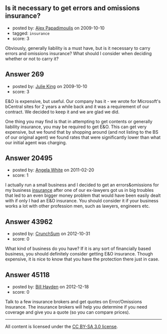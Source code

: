 ## Is it necessary to get errors and omissions insurance?

- posted by: [Alex Papadimoulis](https://stackexchange.com/users/-1/123-alex-papadimoulis) on 2009-10-10
- tagged: `insurance`
- score: 3

Obviously, generally liability is a must have, but is it necessary to carry errors and omissions insurance? What should I consider when deciding whether or not to carry it?


## Answer 269

- posted by: [Julie King](https://stackexchange.com/users/-1/11-julie-king) on 2009-10-10
- score: 3

E&O is expensive, but useful. Our company has it - we wrote for Microsoft's bCentral sites for 2 years a while back and it was a requirement of our contract. We decided to keep it and we are glad we did.

One thing you may find is that in attempting to get contents or generally liability insurance, you may be required to get E&O. This can get very expensive, but we found that by shopping around (and not listing to the BS of our original agent) we found rates that were significantly lower than what our initial agent was charging.


## Answer 20495

- posted by: [Angela White](https://stackexchange.com/users/-1/7906-angela-white) on 2011-02-20
- score: 1

<p>I actually run a small business and I decided to get an errors&amp;omissions for my business <a href="http://www.boltinsurance.com" rel="nofollow">insurance</a> after one of our ex-lawyers got us in big troubles that led to an even bigger money problem that would have been easily dealt with if only I had an E&amp;O insurance.
You should consider it if your business works a lot with other profession men, such as lawyers, engineers etc.</p>



## Answer 43962

- posted by: [CrunchSum](https://stackexchange.com/users/-1/17428-crunchsum) on 2012-10-31
- score: 0

What kind of business do you have? If it is any sort of financially based business, you should definitely consider getting E&O insurance. Though expensive, it is nice to know that you have the protection there just in case. 


## Answer 45118

- posted by: [Bill Hayden](https://stackexchange.com/users/-1/22016-bill-hayden) on 2012-12-18
- score: 0

Talk to a few insurance brokers and get quotes on Error/Omissions Insurance. The insurance brokers will help you determine if you need coverage and give you a quote (so you can compare prices).



---

All content is licensed under the [CC BY-SA 3.0 license](https://creativecommons.org/licenses/by-sa/3.0/).
